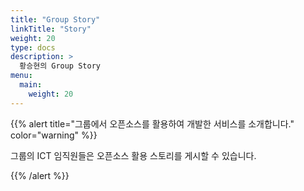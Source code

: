 ```yaml
---
title: "Group Story"
linkTitle: "Story"
weight: 20
type: docs
description: >
  황승현의 Group Story
menu:
  main:
    weight: 20
---
```


{{% alert title="그룹에서 오픈소스를 활용하여 개발한 서비스를 소개합니다." color="warning" %}}

그룹의 ICT 임직원들은 오픈소스 활용 스토리를 게시할 수 있습니다.

{{% /alert %}}